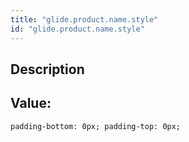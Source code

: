 ```yaml
---
title: "glide.product.name.style"
id: "glide.product.name.style"
---
```

## Description



## Value: 
```
padding-bottom: 0px; padding-top: 0px;
```